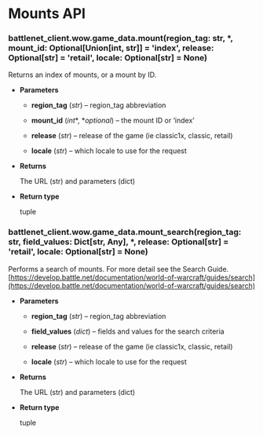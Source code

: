 # Mounts API


### battlenet_client.wow.game_data.mount(region_tag: str, \*, mount_id: Optional[Union[int, str]] = 'index', release: Optional[str] = 'retail', locale: Optional[str] = None)
Returns an index of mounts, or a mount by ID.


* **Parameters**


    * **region_tag** (*str*) – region_tag abbreviation


    * **mount_id** (*int**, **optional*) – the mount ID or ‘index’


    * **release** (*str*) – release of the game (ie classic1x, classic, retail)


    * **locale** (*str*) – which locale to use for the request



* **Returns**

    The URL (str) and parameters (dict)



* **Return type**

    tuple



### battlenet_client.wow.game_data.mount_search(region_tag: str, field_values: Dict[str, Any], \*, release: Optional[str] = 'retail', locale: Optional[str] = None)
Performs a search of mounts. For more detail see the Search Guide.
[https://develop.battle.net/documentation/world-of-warcraft/guides/search](https://develop.battle.net/documentation/world-of-warcraft/guides/search)


* **Parameters**


    * **region_tag** (*str*) – region_tag abbreviation


    * **field_values** (*dict*) – fields and values for the search criteria


    * **release** (*str*) – release of the game (ie classic1x, classic, retail)


    * **locale** (*str*) – which locale to use for the request



* **Returns**

    The URL (str) and parameters (dict)



* **Return type**

    tuple
